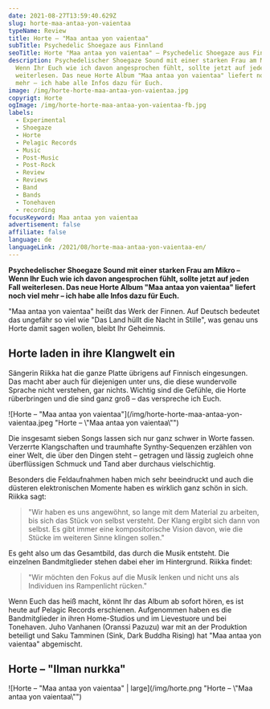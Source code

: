 ```yaml
---
date: 2021-08-27T13:59:40.629Z
slug: horte-maa-antaa-yon-vaientaa
typeName: Review
title: Horte – "Maa antaa yon vaientaa"
subTitle: Psychedelic Shoegaze aus Finnland
seoTitle: Horte "Maa antaa yon vaientaa" – Psychedelic Shoegaze aus Finnland
description: Psychedelischer Shoegaze Sound mit einer starken Frau am Mikro –
  Wenn Ihr Euch wie ich davon angesprochen fühlt, sollte jetzt auf jeden Fall
  weiterlesen. Das neue Horte Album "Maa antaa yon vaientaa" liefert noch viel
  mehr – ich habe alle Infos dazu für Euch.
image: /img/horte-horte-maa-antaa-yon-vaientaa.jpg
copyrigt: Horte
ogImage: /img/horte-horte-maa-antaa-yon-vaientaa-fb.jpg
labels:
  - Experimental
  - Shoegaze
  - Horte
  - Pelagic Records
  - Music
  - Post-Music
  - Post-Rock
  - Review
  - Reviews
  - Band
  - Bands
  - Tonehaven
  - recording
focusKeyword: Maa antaa yon vaientaa
advertisement: false
affiliate: false
language: de
languageLink: /2021/08/horte-maa-antaa-yon-vaientaa-en/
---
```

**Psychedelischer Shoegaze Sound mit einer starken Frau am Mikro – Wenn Ihr Euch wie ich davon angesprochen fühlt, sollte jetzt auf jeden Fall weiterlesen. Das neue Horte Album "Maa antaa yon vaientaa" liefert noch viel mehr – ich habe alle Infos dazu für Euch.**

"Maa antaa yon vaientaa" heißt das Werk der Finnen. Auf Deutsch bedeutet das ungefähr so viel wie "Das Land hüllt die Nacht in Stille", was genau uns Horte damit sagen wollen, bleibt Ihr Geheimnis.

## Horte laden in ihre Klangwelt ein

Sängerin Riikka hat die ganze Platte übrigens auf Finnisch eingesungen. Das macht aber auch für diejenigen unter uns, die diese wundervolle Sprache nicht verstehen, gar nichts. Wichtig sind die Gefühle, die Horte rüberbringen und die sind ganz groß – das verspreche ich Euch.

![Horte – "Maa antaa yon vaientaa"](/img/horte-horte-maa-antaa-yon-vaientaa.jpeg "Horte – \\"Maa antaa yon vaientaa\\"")

Die insgesamt sieben Songs lassen sich nur ganz schwer in Worte fassen. Verzerrte Klangschaften  und traumhafte Synthy-Sequenzen erzählen von einer Welt, die über den Dingen steht – getragen und lässig zugleich ohne überflüssigen Schmuck und Tand aber durchaus vielschichtig.

Besonders die Feldaufnahmen haben mich sehr beeindruckt und auch die düsteren elektronischen Momente haben es wirklich ganz schön in sich. Riikka sagt:

> "Wir haben es uns angewöhnt, so lange mit dem Material zu arbeiten, bis sich das Stück von selbst versteht. Der Klang ergibt sich dann von selbst. Es gibt immer eine kompositorische Vision davon, wie die Stücke im weiteren Sinne klingen sollen."

Es geht also um das Gesamtbild, das durch die Musik entsteht. Die einzelnen Bandmitglieder stehen dabei eher im Hintergrund. Riikka findet:

> "Wir möchten den Fokus auf die Musik lenken und nicht uns als Individuen ins Rampenlicht rücken."

Wenn Euch das heiß macht, könnt Ihr das Album ab sofort hören, es ist heute auf Pelagic Records erschienen. Aufgenommen haben es die Bandmitglieder in ihren Home-Studios und im Lievestuore und bei Tonehaven. Juho Vanhanen (Oranssi Pazuzu) war mit an der Produktion beteiligt und Saku Tamminen (Sink, Dark Buddha Rising) hat "Maa antaa yon vaientaa" abgemischt.

## Horte – "Ilman nurkka"

<YouTube id="yEnb51a2c_o" />

![Horte – "Maa antaa yon vaientaa" | large](/img/horte.png "Horte – \\"Maa antaa yon vaientaa\\"")